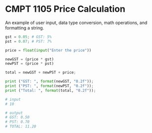 # CMPT 1105 Price Calculation

An example of user input, data type conversion, math operations, and formatting a string.

```python
gst = 0.05; # GST: 5%
pst = 0.07; # PST: 7%

price = float(input("Enter the price"))

newGST = (price * gst)
newPST = (price * pst)

total = newGST + newPST + price;

print ("GST: ", format(newGST, "0.2f"));
print ("PST: ", format(newPST, "0.2f"));
print ("Total: ", format(total, "0.2f"));
```

```python
# input
# 10

# output
# GST: 0.50
# PST: 0.70
# TOTAL: 11.20
```
